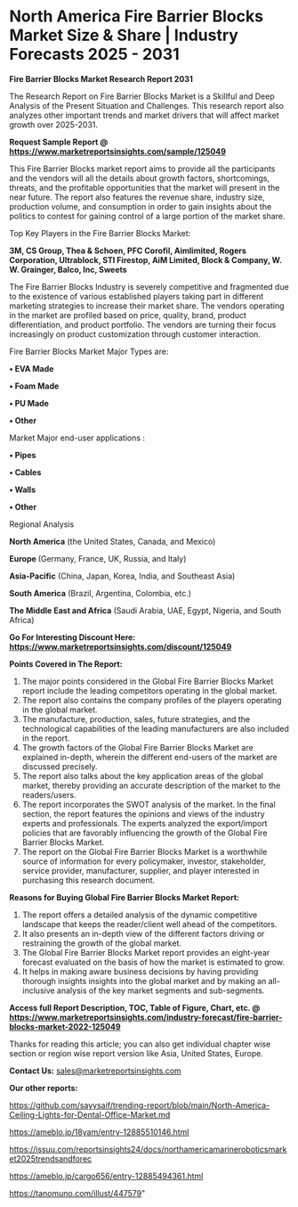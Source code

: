 # North America Fire Barrier Blocks Market Size & Share | Industry Forecasts 2025 - 2031

<strong>Fire Barrier Blocks Market Research Report 2031</strong>

The Research Report on Fire Barrier Blocks Market is a Skillful and Deep Analysis of the Present Situation and Challenges. This research report also analyzes other important trends and market drivers that will affect market growth over 2025-2031.

<strong>Request Sample Report @ <a href=https://www.marketreportsinsights.com/sample/125049>https://www.marketreportsinsights.com/sample/125049</a></strong>

This Fire Barrier Blocks market report aims to provide all the participants and the vendors will all the details about growth factors, shortcomings, threats, and the profitable opportunities that the market will present in the near future. The report also features the revenue share, industry size, production volume, and consumption in order to gain insights about the politics to contest for gaining control of a large portion of the market share.

Top Key Players in the Fire Barrier Blocks Market:

<strong>3M, CS Group, Thea & Schoen, PFC Corofil, Aimlimited, Rogers Corporation, Ultrablock, STI Firestop, AiM Limited, Block & Company, W. W. Grainger, Balco, Inc, Sweets</strong>

The Fire Barrier Blocks Industry is severely competitive and fragmented due to the existence of various established players taking part in different marketing strategies to increase their market share. The vendors operating in the market are profiled based on price, quality, brand, product differentiation, and product portfolio. The vendors are turning their focus increasingly on product customization through customer interaction.

Fire Barrier Blocks Market Major Types are:

<strong>• EVA Made

• Foam Made

• PU Made

• Other</strong>

Market Major end-user applications :

<strong>• Pipes

• Cables

• Walls

• Other</strong>

Regional Analysis

</u><strong><b>North America</b></strong> (the United States, Canada, and Mexico)

<strong><b>Europe </b></strong>(Germany, France, UK, Russia, and Italy)

<strong><b>Asia-Pacific</b></strong> (China, Japan, Korea, India, and Southeast Asia)

<strong><b>South America</b></strong> (Brazil, Argentina, Colombia, etc.)

<strong><b>The Middle East and Africa</b></strong> (Saudi Arabia, UAE, Egypt, Nigeria, and South Africa)

<strong>Go For Interesting Discount Here: <a href=https://www.marketreportsinsights.com/discount/125049>https://www.marketreportsinsights.com/discount/125049</a></strong>

<strong>Points Covered in The Report:</strong>
<ol>
  <li>The major points considered in the Global Fire Barrier Blocks Market report include the leading competitors operating in the global market.</li>
  <li>The report also contains the company profiles of the players operating in the global market.</li>
  <li>The manufacture, production, sales, future strategies, and the technological capabilities of the leading manufacturers are also included in the report.</li>
  <li>The growth factors of the Global Fire Barrier Blocks Market are explained in-depth, wherein the different end-users of the market are discussed precisely.</li>
  <li>The report also talks about the key application areas of the global market, thereby providing an accurate description of the market to the readers/users.</li>
  <li>The report incorporates the SWOT analysis of the market. In the final section, the report features the opinions and views of the industry experts and professionals. The experts analyzed the export/import policies that are favorably influencing the growth of the Global Fire Barrier Blocks Market.</li>
  <li>The report on the Global Fire Barrier Blocks Market is a worthwhile source of information for every policymaker, investor, stakeholder, service provider, manufacturer, supplier, and player interested in purchasing this research document.</li>
</ol>
<strong>Reasons for Buying Global Fire Barrier Blocks Market Report:</strong>

<ol>
  <li>The report offers a detailed analysis of the dynamic competitive landscape that keeps the reader/client well ahead of the competitors.</li>
  <li>It also presents an in-depth view of the different factors driving or restraining the growth of the global market.</li>
  <li>The Global Fire Barrier Blocks Market report provides an eight-year forecast evaluated on the basis of how the market is estimated to grow.</li>
  <li>It helps in making aware business decisions by having providing thorough insights insights into the global market and by making an all-inclusive analysis of the key market segments and sub-segments.</li>
</ol>
<strong>Access full Report Description, TOC, Table of Figure, Chart, etc. @ <a href=https://www.marketreportsinsights.com/industry-forecast/fire-barrier-blocks-market-2022-125049>https://www.marketreportsinsights.com/industry-forecast/fire-barrier-blocks-market-2022-125049</a></strong>


Thanks for reading this article; you can also get individual chapter wise section or region wise report version like Asia, United States, Europe.

<strong>Contact Us:</strong>
sales@marketreportsinsights.com

<strong>Our other reports:</strong>

<a href=https://github.com/sayysaif/trending-report/blob/main/North-America-Ceiling-Lights-for-Dental-Office-Market.md>https://github.com/sayysaif/trending-report/blob/main/North-America-Ceiling-Lights-for-Dental-Office-Market.md</a>

<a href=https://ameblo.jp/18yam/entry-12885510146.html>https://ameblo.jp/18yam/entry-12885510146.html</a>

<a href=https://issuu.com/reportsinsights24/docs/northamericamarineroboticsmarket2025trendsandforec>https://issuu.com/reportsinsights24/docs/northamericamarineroboticsmarket2025trendsandforec</a>

<a href=https://ameblo.jp/cargo656/entry-12885494361.html>https://ameblo.jp/cargo656/entry-12885494361.html</a>

<a href=https://tanomuno.com/illust/447579>https://tanomuno.com/illust/447579</a>"
